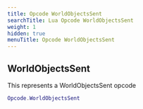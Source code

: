 ```yaml
---
title: Opcode WorldObjectsSent
searchTitle: Lua Opcode WorldObjectsSent
weight: 1
hidden: true
menuTitle: Opcode WorldObjectsSent
---
```

## WorldObjectsSent

This represents a WorldObjectsSent opcode
```lua
Opcode.WorldObjectsSent
```